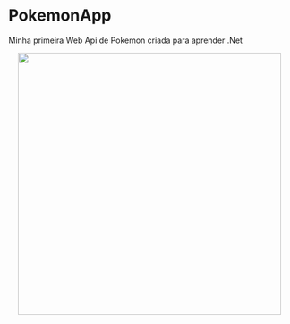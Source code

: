 # PokemonApp

Minha primeira Web Api de Pokemon criada para aprender .Net

<p align="center">
  <img width="470" src="https://github.com/ThArthur/PokemonApp/blob/master/Gif.gif"/>
</p>
